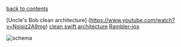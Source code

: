 [back to contents](https://github.com/paulyeshchyk/Templates-VIPER/blob/master/README.md)


[Uncle's Bob clean architecture] (https://www.youtube.com/watch?v=Nsjsiz2A9mg)
[clean swift architecture](http://clean-swift.com/clean-swift-ios-architecture/)
[Rambler-ios](https://github.com/rambler-ios/The-Book-of-VIPER)
 
 
![schema](https://cloud.githubusercontent.com/assets/4526112/14418875/5e1182b6-ffca-11e5-9c9a-d732dfdf0547.png)